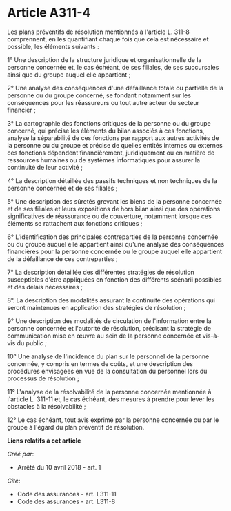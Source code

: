 # Article A311-4

Les plans préventifs de résolution mentionnés à l'article L. 311-8 comprennent, en les quantifiant chaque fois que cela est
nécessaire et possible, les éléments suivants : 

1° Une description de la structure juridique et organisationnelle de la personne concernée et, le cas échéant, de ses
filiales, de ses succursales ainsi que du groupe auquel elle appartient ; 

2° Une analyse des conséquences d'une défaillance totale ou partielle de la personne ou du groupe concerné, se fondant
notamment sur les conséquences pour les réassureurs ou tout autre acteur du secteur financier ; 

3° La cartographie des fonctions critiques de la personne ou du groupe concerné, qui précise les éléments du bilan associés à
ces fonctions, analyse la séparabilité de ces fonctions par rapport aux autres activités de la personne ou du groupe et
précise de quelles entités internes ou externes ces fonctions dépendent financièrement, juridiquement ou en matière de
ressources humaines ou de systèmes informatiques pour assurer la continuité de leur activité ; 

4° La description détaillée des passifs techniques et non techniques de la personne concernée et de ses filiales ; 

5° Une description des sûretés grevant les biens de la personne concernée et de ses filiales et leurs expositions de hors
bilan ainsi que des opérations significatives de réassurance ou de couverture, notamment lorsque ces éléments se rattachent
aux fonctions critiques ; 

6° L'identification des principales contreparties de la personne concernée ou du groupe auquel elle appartient ainsi qu'une
analyse des conséquences financières pour la personne concernée ou le groupe auquel elle appartient de la défaillance de ces
contreparties ; 

7° La description détaillée des différentes stratégies de résolution susceptibles d'être appliquées en fonction des
différents scénarii possibles et des délais nécessaires ; 

8°. La description des modalités assurant la continuité des opérations qui seront maintenues en application des stratégies de
résolution ; 

9° Une description des modalités de circulation de l'information entre la personne concernée et l'autorité de résolution,
précisant la stratégie de communication mise en œuvre au sein de la personne concernée et vis-à-vis du public ; 

10° Une analyse de l'incidence du plan sur le personnel de la personne concernée, y compris en termes de coûts, et une
description des procédures envisagées en vue de la consultation du personnel lors du processus de résolution ; 

11° L'analyse de la résolvabilité de la personne concernée mentionnée à l'article L. 311-11 et, le cas échéant, des mesures à
prendre pour lever les obstacles à la résolvabilité ; 

12° Le cas échéant, tout avis exprimé par la personne concernée ou par le groupe à l'égard du plan préventif de résolution.

**Liens relatifs à cet article**

_Créé par_:

  - Arrêté du 10 avril 2018 - art. 1

_Cite_:

  - Code des assurances - art. L311-11
  - Code des assurances - art. L311-8
